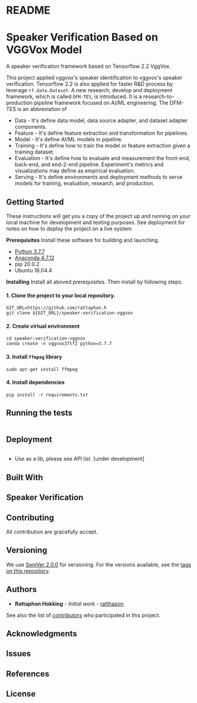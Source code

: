 # README

# Speaker Verification Based on VGGVox Model

A speaker verification framework based on Tensorflow 2.2 VggVox.

This project applied vggvox's speaker identification to vggvox's speaker verification.
Tensorflow 2.2 is also applied for faster R&D process by leverage `tf.data.Dataset`.
A new research, develop and deployment framework, which is called `DFM-TES`, is introduced. 
It is a research-to-production pipeline framework focused on AI/ML engineering.
The DFM-TES is an abbreviation of
- Data - It's define data model, data source adapter, and dataset adapter components.
- Feature - It's define feature extraction and transformation for pipelines.
- Model - It's define AI/ML models in pipeline.
- Training - It's define how to train the model or feature extraction given a training dataset.
- Evaluation - It's define how to evaluate and measurement the front-end, back-end, and end-2-end pipeline. 
Experiment's metrics and visualizations may define as empirical evaluation.
- Serving - It's define environments and deployment methods to serve models for training, evaluation, research, and production.

## Getting Started

These instructions will get you a copy of the project up and running on your local machine for development and testing purposes. See deployment for notes on how to deploy the project on a live system.

**Prerequisites**
Install these software for building and launching.

- [Python 3.7.7](https://www.python.org/downloads/release/python-377/)
- [Anaconda 4.7.12](https://repo.anaconda.com/archive/Anaconda3-2020.02-Linux-x86_64.sh)
- pip 20.0.2
- Ubuntu 18.04.4

**Installing**
Install all aboved prerequisites. Then install by following steps.

#### 1. Clone the project to your local repository.
```shell script
GIT_URL=https://github.com/rattaphon.h
git clone ${GIT_URL}/speaker-verification-vggvox
```

#### 2. Create virtual environment
```shell script
cd speaker-verification-vggvox
conda create -n vggvox37tf2 python=3.7.7
```

#### 3. Install `ffmpeg` library
```shell script
sudo apt-get install ffmpeg
```

#### 4. Install dependencies
```shell script
pip install -r requirements.txt
```


## Running the tests


```

```

## Deployment


```

```
- Use as a lib, please see API list. [under development]

## Built With

## Speaker Verification

## Contributing

All contribution are gracefully accept.

## Versioning

We use [SemVer 2.0.0](http://semver.org/) for versioning. For the versions available, see the [tags on this repository](https://github.com/ratthapon/fractal-compression/tags).

## Authors
- **Rattaphon Hokking** - *Initial work* - [ratthapon](https://github.com/ratthapon)

See also the list of [contributors](https://github.com/ratthapon/speaker-verification-vggvox/graphs/contributors) who participated in this project.

## Acknowledgments

## Issues

## References

## License


